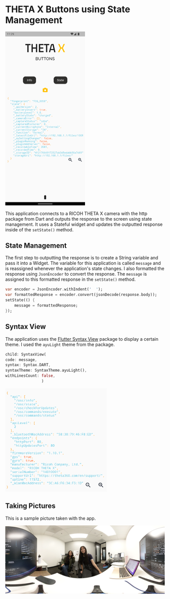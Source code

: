 # THETA X Buttons using State Management

<img src="docs/screenshot.png" width=50%>

This application connects to a RICOH THETA X camera with the http package from Dart and outputs the response to the screen using state management. It uses a Stateful widget and updates the outputted response inside of the `setState()` method.  

## State Management

The first step to outputting the response is to create a String variable and pass it into a Widget. The variable for this application is called `message` and is reassigned whenever the application's state changes. I also formatted the response using `JsonEncoder` to convert the response. The `message` is assigned to this formatted response in the `setState()` method. 

```dart
var encoder = JsonEncoder.withIndent('  ');
var formattedResponse = encoder.convert(jsonDecode(response.body));
setState(() {
    message = formattedResponse;
});
```

## Syntax View

The application uses the [Flutter Syntax View](https://pub.dev/packages/flutter_syntax_view) package to display a certain theme. I used the `ayuLight` theme from the package.

```dart
child: SyntaxView(
code: message,
syntax: Syntax.DART,
syntaxTheme: SyntaxTheme.ayuLight(),
withLinesCount: false,
                )
```

![ayu light](docs/ayulight.png)

## Taking Pictures 

This is a sample picture taken with the app. 

![picture](docs/picture.png)